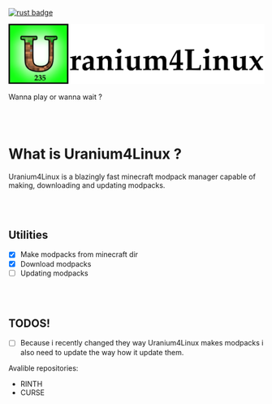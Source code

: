 [![rust badge](https://img.shields.io/static/v1?label=Made%20with&message=Rust&style=for-the-badge&logo=rust&labelColor=e82833&color=b11522)](https://www.rust-lang.org/)


![Uranium](pic/uranium4linux.png)
<br>
<p> Wanna play or wanna wait ? <p>
<br>
<br>

<h1>What is Uranium4Linux ?</h1>
<p>
Uranium4Linux is a blazingly fast minecraft modpack manager capable of making, downloading and updating modpacks.


<br><br>

<h2>Utilities</h2>

- [x] Make modpacks from minecraft dir 
- [x] Download modpacks 
- [ ] Updating modpacks

<br><br>

<h2> TODOS! </h2>

- [ ] Because i recently changed they way Uranium4Linux makes modpacks i also need to update the way how it update them.

Avalible repositories: <br>
- RINTH
- CURSE
